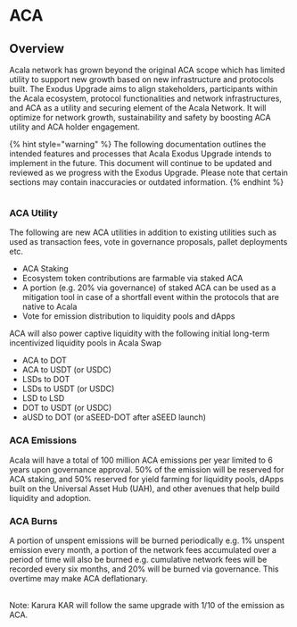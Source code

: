 # ACA

## Overview

Acala network has grown beyond the original ACA scope which has limited utility to support new growth based on new infrastructure and protocols built. The Exodus Upgrade aims to align stakeholders, participants within the Acala ecosystem, protocol functionalities and network infrastructures, and ACA as a utility and securing element of the Acala Network. It will optimize for network growth, sustainability and safety by boosting ACA utility and ACA holder engagement.

{% hint style="warning" %}
The following documentation outlines the intended features and processes that Acala Exodus Upgrade intends to implement in the future. This document will continue to be updated and reviewed as we progress with the Exodus Upgrade. Please note that certain sections may contain inaccuracies or outdated information.
{% endhint %}

<figure><img src="https://lh5.googleusercontent.com/5zpibsE0N266Dtaboqq2RIcJVQyTza8Y73Mo1k8nMrsZQr6O3afUsMBgrwZTqMv6Bim8cE9l7wNAFhGYQU1anWDxAjWb_cAXzqtqLYimaIS6xRQX4LM7BHIm7nPMAFi_UwcQqqBXvaS3zdC21KReeFE" alt=""><figcaption></figcaption></figure>

### ACA Utility

The following are new ACA utilities in addition to existing utilities such as used as transaction fees, vote in governance proposals, pallet deployments etc.

* ACA Staking
* Ecosystem token contributions are farmable via staked ACA
* A portion (e.g. 20% via governance) of staked ACA can be used as a mitigation tool in case of a shortfall event within the protocols that are native to Acala
* Vote for emission distribution to liquidity pools and dApps

ACA will also power captive liquidity with the following initial long-term incentivized liquidity pools in Acala Swap

* ACA to DOT
* ACA to USDT (or USDC)
* LSDs to DOT
* LSDs to USDT (or USDC)
* LSD to LSD
* DOT to USDT (or USDC)
* aUSD to DOT (or aSEED-DOT after aSEED launch)

### ACA Emissions

Acala will have a total of 100 million ACA emissions per year limited to 6 years upon governance approval. 50% of the emission will be reserved for ACA staking, and 50% reserved for yield farming for liquidity pools, dApps built on the Universal Asset Hub (UAH), and other avenues that help build liquidity and adoption.&#x20;

### ACA Burns

A portion of unspent emissions will be burned periodically e.g. 1% unspent emission every month, a portion of the network fees accumulated over a period of time will also be burned e.g. cumulative network fees will be recorded every six months, and 20% will be burned via governance. This overtime may make ACA deflationary.

\
Note: Karura KAR will follow the same upgrade with 1/10 of the emission as ACA.
